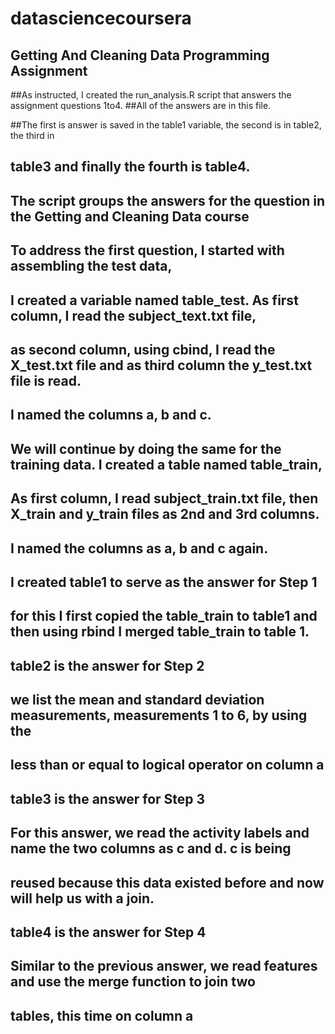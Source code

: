 # datasciencecoursera
## Getting And Cleaning Data Programming Assignment

##As instructed, I created the run_analysis.R script that answers the assignment questions 1to4. 
##All of the answers are in this file.

##The first is answer is saved in the table1 variable, the second is in table2, the third in 
## table3 and finally the fourth is table4.

## The script groups the answers for the question in the Getting and Cleaning Data course
## To address the first question, I started with assembling the test data, 
## I created a variable named table_test. As first column, I read the subject_text.txt file,
##    as second column, using cbind, I read the X_test.txt file and as third column the y_test.txt file is read.
##    I named the columns a, b and c. 

## We will continue by doing the same for the training data. I created a table named table_train,
## As first column, I read subject_train.txt file, then X_train and y_train files as 2nd and 3rd columns.
##    I named the columns as a, b and c again. 

## I created table1 to serve as the answer for Step 1
## for this I first copied the table_train to table1 and then using rbind I merged table_train to table 1.

## table2 is the answer for Step 2
## we list the mean and standard deviation measurements, measurements 1 to 6, by using the 
## less than or equal to logical operator on column a

## table3 is the answer for Step 3
## For this answer, we read the activity labels and name the two columns as c and d. c is being
## reused because this data existed before and now will help us with a join.

## table4 is the answer for Step 4
## Similar to the previous answer, we read features and use the merge function to join two 
## tables, this time on column a

